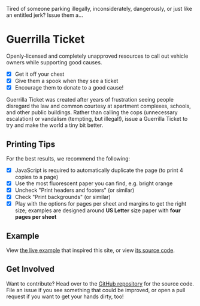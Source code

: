 Tired of someone parking illegally, inconsiderately, dangerously, or just like an entitled jerk? Issue them a…

# Guerrilla Ticket

Openly-licensed and completely unapproved resources to call out vehicle owners while supporting good causes.

- [x] Get it off your chest
- [x] Give them a spook when they see a ticket
- [x] Encourage them to donate to a good cause!

Guerrilla Ticket was created after years of frustration seeing people disregard the law and common courtesy at apartment complexes, schools, and other public buildings. Rather than calling the cops (unnecessary escalation) or vandalism (tempting, but illegal!), issue a Guerrilla Ticket to try and make the world a tiny bit better.

## Printing Tips

For the best results, we recommend the following:

- [x] JavaScript is required to automatically duplicate the page (to print 4 copies to a page)
- [x] Use the most fluorescent paper you can find, e.g. bright orange
- [x] Uncheck "Print headers and footers" (or similar)
- [x] Check "Print backgrounds" (or similar)
- [x] Play with the options for pages per sheet and margins to get the right size; examples are designed around **US Letter** size paper with **four pages per sheet**

## Example

View [the live example](https://guerrilla-ticket.github.io/challenge) that inspired this site, or view [its source code](https://github.com/guerrilla-ticket/guerrilla-ticket.github.io/blob/main/challenge.md).

## Get Involved

Want to contribute? Head over to the [GitHub repository](https://github.com/guerrilla-ticket/guerrilla-ticket.github.io) for the source code. File an issue if you see something that could be improved, or open a pull request if you want to get your hands dirty, too!
